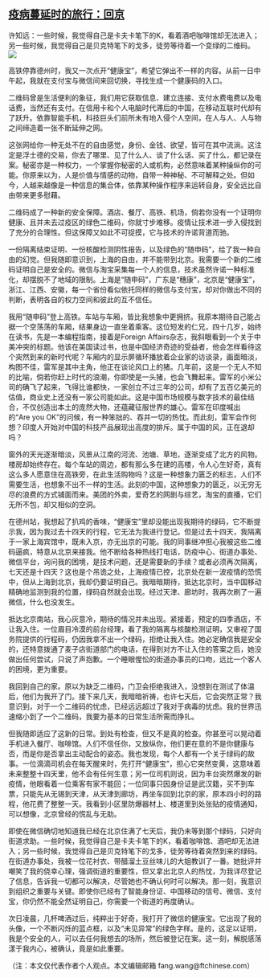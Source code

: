 <!--1595217100000-->
[疫病蔓延时的旅行：回京](https://cn.ft.com/story/001088605?full=y)
------

<div></div><div class="story-lead">许知远：一些时候，我觉得自己是卡夫卡笔下的K，看着酒吧咖啡馆却无法进入；另一些时候，我觉得自己是贝克特笔下的戈多，徒劳等待着一个变绿的二维码。</div><div class=" story-image image"><img src="https://thumbor.ftacademy.cn/unsafe/1340x754/https://thumbor.ftacademy.cn/unsafe/picture/4/000097644_piclink.jpg"></div><div class="story-body"><div id="story-body-container"><p>高铁停靠德州时，我又一次点开“健康宝”，希望它弹出不一样的内容。从前一日中午起，我就在支付宝与微信间来回切换，寻找生成一个健康码的入口。</p><p>二维码曾是生活便利的象征，我们用它获取信息、建立连接、支付水费电费以及电话费，当然还有支付。在信用卡和个人电脑时代滞后的中国，在移动互联时代却有了跃升。依靠智能手机，科技巨头们前所未有地入侵个人空间，在人与人、人与物之间缔造着一张不断延伸之网。</p><p>这张网给你一种无处不在的自由感觉，身份、金钱、欲望，皆可在其中流淌。这注定是浮士德的交易，你去了哪里、见了什么人、谈了什么话、买了什么，都记录在案。秘密亦是一种权力，一个掌握你秘密的人或机构，必然意味着某种操纵你的可能。你原来以为，人是价值与情感的动物，自带一种神秘、不可解释之处。但如今，人越来越像是一种信息的集合体，依靠某种操作程序来运转自身，安全远比自由带来更多慰藉。</p><p>二维码成了一种新的安全保障。酒店、餐厅、高铁、机场，倘若你没有一个证明你健康、且并未去过疫区的绿色二维码，你就寸步难移。疫情让技术进一步入侵找到了充分的合理性。但这保障又如此不可捉摸，它与技术的许诺背道而驰。</p><div  data-o-ads-name="mpu-middle1" class="o-ads in-article-advert" data-o-ads-formats-default="false"  data-o-ads-formats-small="FtcMobileMpu"  data-o-ads-formats-medium="FtcMpu" data-o-ads-formats-large="FtcMpu" data-o-ads-formats-extra="FtcMpu" data-o-ads-targeting="cnpos=middle1;" data-cy='[{"devices":["PC","iPhoneWeb","AndroidWeb","iPhoneApp","AndroidApp"],"pattern":"MPU","position":"Middle1","container":"mpuInStory"}]'></div><p>一份隔离结束证明、一份核酸检测阴性报告，以及绿色的“随申码”，给了我一种自由的幻觉。但我随即意识到，上海的自由，并不能带到北京。我需要一个新的二维码证明自己是安全的。微信与淘宝采集每一个人的信息，技术虽然许诺一种标准化，却摆脱不了地域的限制。上海是“随申码”，广东是“穗康”，北京是“健康宝”，浙江、江西、安徽，每一个省份看似依托同样的微信与支付宝，却对你做出不同的判断，表明各自的权力空间和彼此的互不信任。</p><p>我用“随申码”登上高铁。车站与车厢，皆比我想象中更拥挤。我原本期待自己能占据一个空荡荡的车厢，结果身边一直坐着乘客。这位短发的仁兄，四十几岁，始终在读书，先是一本编程指南，接着是Foreign Affairs杂志，我斜眼看到一个关于中美冲突的标题。他该在美国读过书，也是中国经济奇迹的受益者，他会怎样看待这个突然到来的新时代呢？车厢内的显示屏循环播放着企业家的访谈录，画面暗淡，构图不佳，雷军是其中主角，他正在谈论风口上的猪。几年前，这是一个无人不知的比喻，倘若你赶上时代的浪潮，你即使是一头猪，也会飞舞起来。雷军的小米公司的确飞了起来，飞得比谁都快，一家创立不过三年的公司，却有了五百亿美元的估值，商业史上还没有一家公司能如此。这是中国市场规模与数字技术的最佳结合，不仅创造出本土的庞然大物，还蕴藏征服世界的雄心。雷军在印度喊出的“Are you OK”的问候，有一种笨拙的、吞并一切的热忱。而此刻，雷军会作何想？印度人开始对中国的科技产品展现出高度的排斥。属于中国的风，正在退却吗？</p><p>窗外的天光逐渐暗淡，风景从江南的河流、池塘、草地，逐渐变成了北方的风物。楼房却始终存在。每个车站的周边，都有那么多在建的高楼，令人心生好奇，真有这么多人愿意住在高铁旁，在此生活购物吗？这是一种想象力匮乏的标志，人们不需要生活，也想象不出不一样的生活。此刻的中国，这种想象力的匮乏，以无穷无尽的浪费的方式铺面而来。美团的外卖，爱奇艺的网剧与综艺，淘宝的直播，它们无所不包，却又相似的空洞。</p><p>在德州站，我想起了扒鸡的香味，“健康宝”里却没能出现我期待的绿码，它不断提示我，因为我过去十四天的行程，它无法为我进行登记。但是过去十四天，我隔离于一家上海宾馆中，既未入京，亦无出京的可能。我的同事继冲担心我被这些二维码逼疯，特意从北京来接我。他不断给各种热线打电话，防疫中心、街道办事处、微信平台，询问我的困境，是技术问题，还是需要新的手续？或者必须再次隔离，七天还是十四天？这也是个吊诡之处，上海疫情已控，北京处在新一波疫情的恐慌中，但从上海到北京，我却仍要证明自己。我暗暗期待，抵达北京时，当中国移动精确地监测到我的位置，绿码自然就会出现。经过天津、廊坊时，我再次刷了一遍微信，什么也没发生。</p><p>抵达北京南站，我心灰意冷，期待的情况并未出现。紧接着，预定的四季酒店，不让我入住。一位眉目冷漠的前台经理，看了我的隔离与核酸检测证明，又审视了国务院提供的行程码，仍因我拿不出一个绿码，拒绝让我入住。她必定确信我是安全的，还特意拨通了麦子店街道部门的电话，在得到对方不让入住的答案之后，她没做出任何尝试，只说了声抱歉。一个睡眼惺忪的街道办事员的口吻，远比一个客人的困境，更为重要。</p><p>我回到自己的家。原以为缺乏二维码，门卫会拒绝我进入，没想到在测试了体温后，他们为我开了门。接下来几天，我暗暗祈祷，也许七天后，它会突然正常？我意识到，对于一个二维码的忧虑，已经远远超过了我对于病毒的忧虑。我的世界迅速缩小到了一个二维码，我要为基本的日常生活所需而挣扎。</p><div data-o-ads-name="mpu-middle2" class="o-ads in-article-advert" data-o-ads-formats-default="false"  data-o-ads-formats-small="FtcMobileMpu"  data-o-ads-formats-medium="false" data-o-ads-formats-large="false" data-o-ads-formats-extra="false" data-o-ads-targeting="cnpos=middle2;" data-cy='[{"devices":["iPhoneWeb","AndroidWeb","iPhoneApp","AndroidApp"],"pattern":"MPU","position":"Middle2","container":"mpuInStory"}]'></div><p>但我随即适应了这新的日常。到处有检查，但又不是真的检查。你甚至可以晃动着手机进入餐厅、咖啡馆。人们不信任你，又放纵你，他们更在意的不是你健康与否，而是你是否拿出主动配合的姿态。我也发现，每个人都有一个关于绿码的故事。一位滴滴司机会在每天醒来时，先打开“健康宝”，担心它突然变黄，这意味着未来整整十四天里，他不会有任何生意；另一位司机则说，因为丰台突然爆发的新疫情，他眼看着一位乘客有家不能回；一位同事只因身份证是武汉籍，买不到车票，只能先从无锡到天津，从天津到廊坊，再坐车回到北京的家，原本四小时的路程，他花费了整整一天。我看到小区里防爆器材上、楼道里到处张贴的疫情通知，可以想像，北京曾经的慌乱与无助。</p><p>即使在微信确切地知道我已经在北京住满了七天后，我仍未等到那个绿码，只好向街道求助。一些时候，我觉得自己是卡夫卡笔下的K，看着咖啡馆、酒吧却无法进入；另一些时候，我觉得自己是贝克特笔下的戈多，徒劳等待着突然到来的绿码。在街道办事处，我被一位花衬衣、带醋溜土豆丝味儿的大姐教训了一番。她批评并嘲笑了我的侥幸心理，强调街道的重要性，但又拿出北京人的热忱，为我详尽登记了信息，告诉我一切都可以解决，尽管她也不确认何时可以解决。那一刻，我意识到组织之重要与关键。即使你已经有了智能身份证、中国移动的信号、微信、支付宝，你仍然不能全然证明自己，你需要一个街道的再度确认。</p><p>次日凌晨，几杯啤酒过后，纯粹出于好奇，我打开了微信的健康宝。它出现了我的头像，一个不断闪烁的蓝点框，以及“未见异常”的绿色字样。是的，这足以证明，我是个安全的人，可以去任何我想去的场所，然后被登记在案。这一刻，解脱感荡漾于我内心，被确认，竟是如此重要。</p><p>（注：本文仅代表作者个人观点。本文编辑邮箱 fang.wang@ftchinese.com）</p></div><div class="clearfloat"></div></div>
